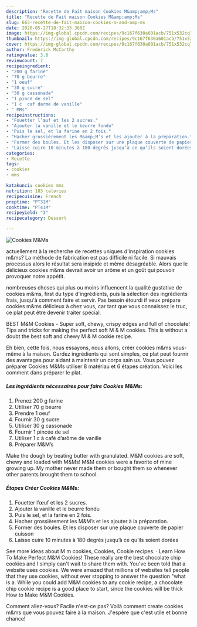 ```yaml
---
description: "Recette de Fait maison Cookies M&amp;amp;Ms"
title: "Recette de Fait maison Cookies M&amp;amp;Ms"
slug: 663-recette-de-fait-maison-cookies-m-and-amp-ms
date: 2020-05-27T18:32:33.360Z
image: https://img-global.cpcdn.com/recipes/9c167f630a601acb/751x532cq70/cookies-mms-photo-principale-de-la-recette.jpg
thumbnail: https://img-global.cpcdn.com/recipes/9c167f630a601acb/751x532cq70/cookies-mms-photo-principale-de-la-recette.jpg
cover: https://img-global.cpcdn.com/recipes/9c167f630a601acb/751x532cq70/cookies-mms-photo-principale-de-la-recette.jpg
author: Frederick McCarthy
ratingvalue: 3.8
reviewcount: 7
recipeingredient:
- "200 g farine"
- "70 g beurre"
- "1 oeuf"
- "30 g sucre"
- "30 g cassonade"
- "1 pince de sel"
- "1 c  caf darme de vanille"
- " MMs"
recipeinstructions:
- "Fouetter l’œuf et les 2 sucres."
- "Ajouter la vanille et le beurre fondu"
- "Puis le sel, et la farine en 2 fois."
- "Hacher grossièrement les M&amp;M’s et les ajouter à la préparation."
- "Former des boules. Et les disposer sur une plaque couverte de papier cuisson"
- "Laisse cuire 10 minutes à 180 degrés jusqu’à ce qu’ils soient dorées"
categories:
- Recette
tags:
- cookies
- mms

katakunci: cookies mms 
nutrition: 183 calories
recipecuisine: French
preptime: "PT31M"
cooktime: "PT41M"
recipeyield: "3"
recipecategory: Dessert

---
```



![Cookies M&amp;Ms](https://img-global.cpcdn.com/recipes/9c167f630a601acb/751x532cq70/cookies-mms-photo-principale-de-la-recette.jpg)

actuellement à la recherche de recettes uniques d'inspiration cookies m&amp;ms? La méthode de fabrication est pas difficile ni facile. Si mauvais processus alors le résultat sera insipide et même désagréable. Alors que le délicieux cookies m&amp;ms devrait avoir un arôme et un goût qui pouvoir provoquer notre appétit.

nombreuses choses qui plus ou moins influencent la qualité gustative de cookies m&amp;ms, first du type d'ingrédients, puis la sélection des ingrédients frais, jusqu'à comment faire et servir. Pas besoin étourdi if veux prépare cookies m&amp;ms délicieux à chez vous, car tant que vous connaissez le truc, ce plat peut être devenir traiter spécial.

BEST M&amp;M Cookies - Super soft, chewy, crispy edges and full of chocolate! Tips and tricks for making the perfect soft M &amp; M cookies. This is without a doubt the best soft and chewy M &amp; M cookie recipe.


Eh bien, cette fois, nous essayons, nous allons, créer cookies m&amp;ms vous-même à la maison. Gardez ingrédients qui sont simples, ce plat peut fournir des avantages pour aidant à maintenir un corps sain us. Vous pouvez préparer Cookies M&amp;Ms utiliser 8 matériau et 6 étapes création. Voici les comment dans préparer le plat.

<!--inarticleads1-->

##### Les ingrédients nécessaires pour faire Cookies M&amp;Ms:

1. Prenez 200 g farine
1. Utiliser 70 g beurre
1. Prendre 1 oeuf
1. Fournir 30 g sucre
1. Utiliser 30 g cassonade
1. Fournir 1 pincée de sel
1. Utiliser 1 c à café d’arôme de vanille
1. Préparer  M&amp;M’s


Make the dough by beating butter with granulated. M&amp;M cookies are soft, chewy and loaded with M&amp;Ms! M&amp;M cookies were a favorite of mine growing up. My mother never made them or bought them so whenever other parents brought them to school. 

<!--inarticleads2-->

##### Étapes Créer Cookies M&amp;Ms:

1. Fouetter l’œuf et les 2 sucres.
1. Ajouter la vanille et le beurre fondu
1. Puis le sel, et la farine en 2 fois.
1. Hacher grossièrement les M&amp;M’s et les ajouter à la préparation.
1. Former des boules. Et les disposer sur une plaque couverte de papier cuisson
1. Laisse cuire 10 minutes à 180 degrés jusqu’à ce qu’ils soient dorées


See more ideas about M m cookies, Cookies, Cookie recipes. · Learn How To Make Perfect M&amp;M Cookies! These really are the best chocolate chip cookies and I simply can&#39;t wait to share them with. You&#39;ve been told that a website uses cookies. We were amazed that millions of websites tell people that they use cookies, without ever stopping to answer the question &#34;what is a. While you could add M&amp;M cookies to any cookie recipe, a chocolate chip cookie recipe is a good place to start, since the cookies will be thick How to Make M&amp;M Cookies. 


Comment allez-vous? Facile n'est-ce pas? Voilà comment create cookies m&amp;ms que vous pouvez faire à la maison. J'espère que c'est utile et bonne chance!
